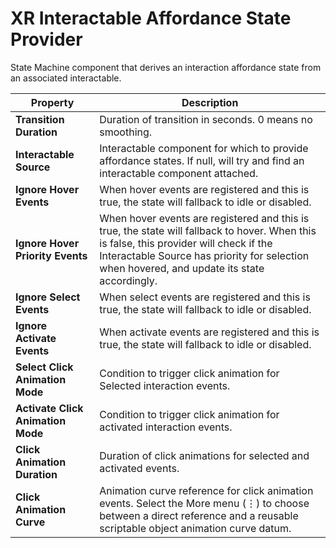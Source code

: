 # XR Interactable Affordance State Provider

State Machine component that derives an interaction affordance state from an associated interactable.

| **Property** | **Description** |
|---|---|
| **Transition Duration** | Duration of transition in seconds. 0 means no smoothing. |
| **Interactable Source** | Interactable component for which to provide affordance states. If null, will try and find an interactable component attached. |
| **Ignore Hover Events** | When hover events are registered and this is true, the state will fallback to idle or disabled. |
| **Ignore Hover Priority Events** | When hover events are registered and this is true, the state will fallback to hover. When this is false, this provider will check if the Interactable Source has priority for selection when hovered, and update its state accordingly. |
| **Ignore Select Events** | When select events are registered and this is true, the state will fallback to idle or disabled. |
| **Ignore Activate Events** | When activate events are registered and this is true, the state will fallback to idle or disabled. |
| **Select Click Animation Mode** | Condition to trigger click animation for Selected interaction events. |
| **Activate Click Animation Mode** | Condition to trigger click animation for activated interaction events. |
| **Click Animation Duration** | Duration of click animations for selected and activated events. |
| **Click Animation Curve** | Animation curve reference for click animation events. Select the More menu (&#8942;) to choose between a direct reference and a reusable scriptable object animation curve datum. |